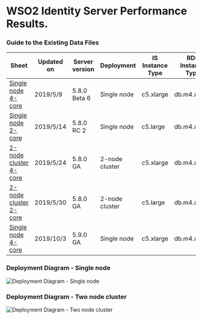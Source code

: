# WSO2 Identity Server Performance Results.


### Guide to the Existing Data Files
| Sheet | Updated on | Server version | Deployment | IS Instance Type | RDS Instance Type | Test Duration | Warmup period | OS | Java | Database |
| --- | --- | --- | --- | --- | --- | --- | --- | --- | --- | --- |
| [Single node 4-core](5.8.0-beta6_single-node_4-core.md) | 2019/5/9 | 5.8.0 Beta 6 | Single node | c5.xlarge | db.m4.xlarge | 15 min | 5 min | Ubuntu 18.04 (LTS) | 1.8.0_201-b09 | MySQL 5.7 |
| [Single node 2-core](5.8.0-rc2_single-node_2-core.md) | 2019/5/14 | 5.8.0 RC 2 | Single node | c5.large | db.m4.xlarge | 15 min | 5 min | Ubuntu 18.04 (LTS) | 1.8.0_201-b09 | MySQL 5.7 |
| [2-node cluster 4-core](5.8.0-rc3_two-node_4-core.md) | 2019/5/24 | 5.8.0 GA | 2-node cluster | c5.xlarge | db.m4.xlarge | 15 min | 5 min | Ubuntu 18.04 (LTS) | 1.8.0_201-b09 | MySQL 5.7 |
| [2-node cluster 2-core](5.8.0-rc3_two-nodes_2-core.md) | 2019/5/30 | 5.8.0 GA | 2-node cluster | c5.large | db.m4.xlarge | 15 min | 5 min | Ubuntu 18.04 (LTS) | 1.8.0_201-b09 | MySQL 5.7 |
| [Single node 4-core](5.9.0-rc2-single-node-4-core.md) | 2019/10/3 | 5.9.0 GA | Single node | c5.xlarge | db.m4.xlarge | 15 min | 5 min | Ubuntu 18.04 (LTS) | 1.8.0_201-b09 | MySQL 5.7 |



### Deployment Diagram - Single node
![Deployment Diagram - Single node](https://github.com/wso2/performance-is/blob/master/common/images/deployment-diagram-singlenode.png)


### Deployment Diagram - Two node cluster
![Deployment Diagram - Two node cluster](https://github.com/wso2/performance-is/blob/master/common/images/deployment-diagram-twonode-cluster.png)
